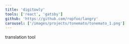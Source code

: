 ```yaml
---
title: 'digitowly'
tools: ['react', 'gatsby']
github: 'https://github.com/ropfoo/langry'
carousel: ['/images/projects/tonemato/tonemato_1.png']
---
```


translation tool
